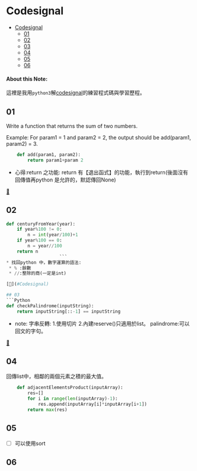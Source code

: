 # Codesignal
<!-- TOC START min:1 max:3 link:true asterisk:false update:true -->
- [Codesignal](#codesignal)
    - [01](#01)
    - [02](#02)
    - [03](#03)
    - [04](#04)
    - [05](#05)
    - [06](#06)
<!-- TOC END -->

#### About this Note:
這裡是我用`python3`解[codesignal](https://app.codesignal.com/)的練習程式碼與學習歷程。

## 01
 Write a function that returns the sum of two numbers.

Example:
For param1 = 1 and param2 = 2,
the output should be add(param1, param2) = 3.

```Python
    def add(param1, param2):
        return param1+param 2
```
* 心得:return 之功能:
return 有【退出函式】的功能，執行到return(後面沒有回傳值再python 是允許的，默認傳回None)

[📔](#Codesignal)

## 02
```Python
def centuryFromYear(year):
    if year%100 != 0:
        n = int(year/100)+1
    if year%100 == 0:
        n = year//100
    return n
                    ```
* 找回python 中，數字運算的語法:
 * % :餘數
 * //:整除的商(一定是int)

[📔](#Codesignal)

## 03
```Python
def checkPalindrome(inputString):
    return inputString[::-1] == inputString
```
* note:
字串反轉:
1.使用切片
2.內建reserve()只適用於list。
palindrome:可以回文的字句。

[📔](#Codesignal)

## 04

回傳list中，相鄰的兩個元素之積的最大值。
```Python
    def adjacentElementsProduct(inputArray):
        res=[]
        for i in range(len(inputArray)-1):
            res.append(inputArray[i]*inputArray[i+1])
        return max(res)

```


## 05
- [ ] 可以使用sort
## 06
